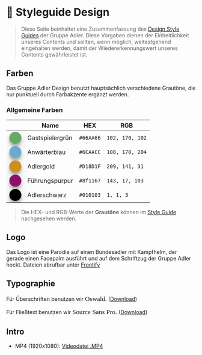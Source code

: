 # :rainbow: Styleguide Design

> Diese Seite beinhaltet eine Zusammenfassung des [Design Style Guides](https://app.frontify.com/d/TGzpvq9Hw4EM/gruppe-adler-style-guide) der Gruppe Adler. Diese Vorgaben dienen der Einheitlichkeit unseres Contents und sollten, wenn möglich, weitestgehend eingehalten werden, damit der Wiedererkennungswert unseres Contents gewährleistet ist.


## Farben
Das Gruppe Adler Design benutzt hauptsächlich verschiedene Grautöne, die nur punktuell durch Farbakzente ergänzt werden.

<style>
    .color-blob {
        width: 2em;
        height: 2em;
        display: block;
        box-shadow: 0 10px 20px rgb(0 0 0 / 19%), 0 6px 6px rgb(0 0 0 / 23%);
        background-color: currentColor;
        border-radius: 1em;
    }
</style>

### Allgemeine Farben

| | Name | HEX | RGB |
| --- | ---- | --- | --- |
| <span class="color-blob" style="color: #66AA66"></span> | Gastspielergrün | `#66AA66` | `102, 170, 102` |
| <span class="color-blob" style="color: #6CAACC"></span> | Anwärterblau | `#6CAACC` | `108, 170, 204` |
| <span class="color-blob" style="color: #D18D1F"></span> | Adlergold | `#D18D1F` | `209, 141, 31` |
| <span class="color-blob" style="color: #8f1167"></span> | Führungspurpur | `#8f1167` | `143, 17, 103` |
| <span class="color-blob" style="color: #010103"></span> | Adlerschwarz | `#010103` | `1, 1, 3` |

> Die HEX- und RGB-Werte der **Grautöne** können im [Style Guide](https://app.frontify.com/d/TGzpvq9Hw4EM/gruppe-adler-style-guide#/farben) nachgesehen werden.


## Logo
Das Logo ist eine Parodie auf einen Bundesadler mit Kampfhelm, der gerade einen Facepalm ausführt und auf dem Schriftzug der Gruppe Adler hockt.
Dateien abrufbar unter [Frontify](https://company-89075.frontify.com/d/TGzpvq9Hw4EM/gruppe-adler-style-guide)

## Typographie
Für Überschriften benutzen wir <span style="font-family:Oswald; font-size:1.25em">Oswald.</span> ([Download](https://fonts.google.com/specimen/Oswald))  
  
Für Fließtext benutzen wir <span style="font-family:Source Sans Pro; font-size:1.25em">Source Sans Pro.</span> ([Download](https://fonts.google.com/specimen/Source+Sans+Pro))  

<style>
    @import url('https://fonts.googleapis.com/css2?family=Oswald&family=Source+Sans+Pro&display=swap');
</style>

## Intro
* MP4 (1920x1080): [Videodatei .MP4](https://cdn.gruppe-adler.de/content/Intro_GruppeAdler_FullHD_2017.mp4)

